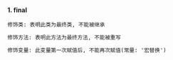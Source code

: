 #### 1. final

```txt
修饰类: 表明此类为最终类, 不能被继承

修饰方法: 表明此方法为最终方法, 不能被重写

修饰变量: 此变量第一次赋值后, 不能再次赋值(常量: '宏替换')
```

